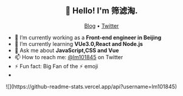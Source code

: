<h2 align="center">👋 Hello! I'm 筛滤淘.</h2>
<p align="center">
  <a href="https://www.lm1024.top">Blog</a> •
  <a href="https://twitter.com/lm101845">Twitter</a>
</p>


- 🔭 I’m currently working as a **Front-end engineer in Beijing**
- 🌱 I’m currently learning **VUe3.0,React and Node.js**
- 💬 Ask me about **JavaScript,CSS and Vue**
- 📫 How to reach me: [@lm101845](https://twitter.com/lm101845) on Twitter
- ⚡ Fun fact: Big Fan of the ⚡ emoji
- 
<div float="right">![](https://github-readme-stats.vercel.app/api?username=lm101845)</div>

<!--START_SECTION:waka-->
<!--END_SECTION:waka-->
